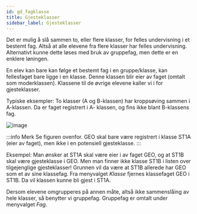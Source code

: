 ```yaml
---
id: gd_fagklasse
title: Gjesteklasser
sidebar_label: Gjesteklasser
---
```

Det er mulig å slå sammen to, eller flere klasser, for felles undervisning i et bestemt fag. Altså at alle elevene fra flere klasser har felles undervisning. Alternativt kunne dette løses med bruk av gruppefag, men dette er en enklere løningen.

En elev kan bare kan følge et bestemt fag i en gruppe/klasse, kan fellesfaget bare ligge i en klasse. Denne klassen blir eier av faget (omtalt som moderklassen). Klassene til de øvrige elevene kaller vi i for gjesteklasser. 

Typiske eksempler: To klasser (A og B-klassen) har kroppsøving sammen i A-klassen. Da er faget registrert i A- klassen, og fins ikke blant B-klassens fag.

![image](https://github.com/BarmanHanssen/iskole/assets/80097133/1ad15ab4-a3ef-4652-8f52-a69df0499455)

:::info Merk
Se figuren ovenfor. GEO skal  bare være registrert i klasse ST1A (eier av faget), men ikke i en potensiell gjesteklasse.
:::

Eksempel: Man ønsker at ST1A skal være eier i av faget GEO, og at ST1B skal være gjesteklasse i GEO. Men man finner ikke klasse ST1B i listen over tilgejenglige gjesteklasser! Grunnen vil da være at ST1B allerede har GEO som et av sine klassefag. Fra menyvalget _Klasse_ fjernes klassefaget GEO i ST1B. Da vil klassen kunne bli gjest i ST1A.

Dersom elevene omgrupperes på annen måte, altså ikke sammenslåing av hele klasser, så benytter vi gruppefag. Gruppefag er omtalt under menyvalget _Fag_.


